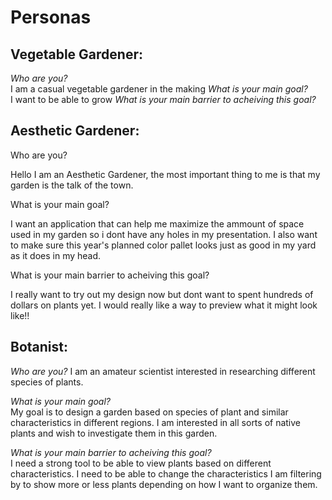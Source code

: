 # Personas
## Vegetable Gardener:
*Who are you?*  
I am a casual vegetable gardener in the making
*What is your main goal?*  
I want to be able to grow 
*What is your main barrier to acheiving this goal?*  

## Aesthetic Gardener:
Who are you?

Hello I am an Aesthetic Gardener, the most important thing to me is that my garden is the talk of the town.

What is your main goal?

I want an application that can help me maximize the ammount of space used in my garden so i dont have any holes in my presentation. I also want to make sure this year's planned color pallet looks just as good in my yard as it does in my head.

What is your main barrier to acheiving this goal?

I really want to try out my design now but dont want to spent hundreds of dollars on plants yet. I would really like a way to preview what it might look like!!
## Botanist:
*Who are you?*
I am an amateur scientist interested in researching different species of plants.

*What is your main goal?*  
My goal is to design a garden based on species of plant and similar characteristics in different regions.
I am interested in all sorts of native plants and wish to investigate them in this garden.

*What is your main barrier to acheiving this goal?*  
I need a strong tool to be able to view plants based on different characteristics. I need to be able
to change the characteristics I am filtering by to show more or less plants depending on how I want
to organize them. 
